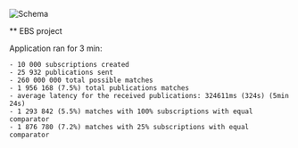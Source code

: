 ![Schema]([https://github.com/[username]/[reponame]/blob/[branch]/image.jpg?raw=true](https://github.com/iulyus01/EBS-proj/blob/master/schema.png))


** EBS project

Application ran for 3 min:

    - 10 000 subscriptions created
    - 25 932 publications sent
    - 260 000 000 total possible matches
    - 1 956 168 (7.5%) total publications matches
    - average latency for the received publications: 324611ms (324s) (5min 24s)
    - 1 293 842 (5.5%) matches with 100% subscriptions with equal comparator
    - 1 876 780 (7.2%) matches with 25% subscriptions with equal comparator



